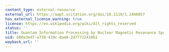 ```yaml
---
content_type: external-resource
external_url: https://aapt.scitation.org/doi/10.1119/1.1446857
has_external_license_warning: true
license: https://en.wikipedia.org/wiki/All_rights_reserved
status: ''
title: Quantum Information Processing by Nuclear Magnetic Resonance Spectroscopy
uid: 680a3ed7-a738-419c-8ae8-2d77722418b1
wayback_url: ''
---
```

